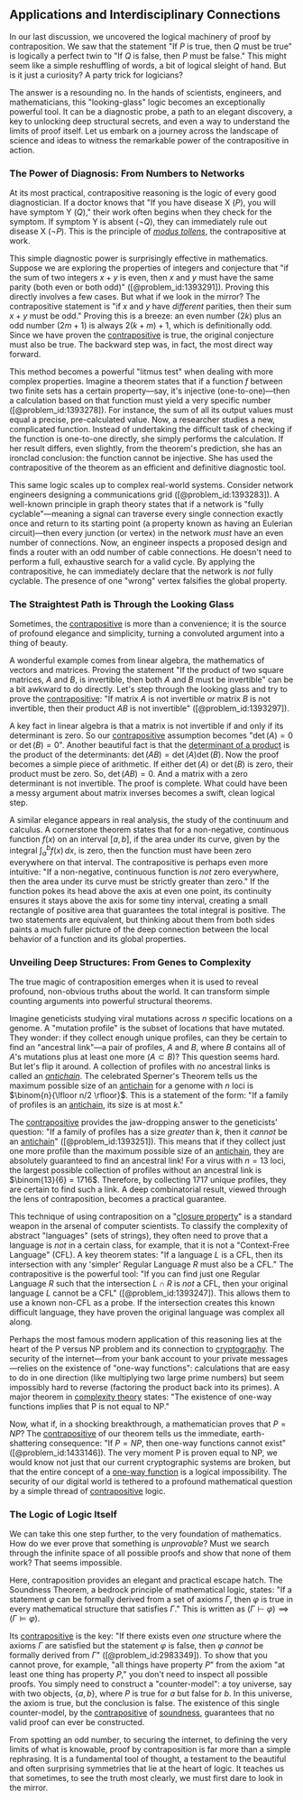 ## Applications and Interdisciplinary Connections

In our last discussion, we uncovered the logical machinery of proof by contraposition. We saw that the statement "If $P$ is true, then $Q$ must be true" is logically a perfect twin to "If $Q$ is false, then $P$ must be false." This might seem like a simple reshuffling of words, a bit of logical sleight of hand. But is it just a curiosity? A party trick for logicians?

The answer is a resounding no. In the hands of scientists, engineers, and mathematicians, this "looking-glass" logic becomes an exceptionally powerful tool. It can be a diagnostic probe, a path to an elegant discovery, a key to unlocking deep structural secrets, and even a way to understand the limits of proof itself. Let us embark on a journey across the landscape of science and ideas to witness the remarkable power of the contrapositive in action.

### The Power of Diagnosis: From Numbers to Networks

At its most practical, contrapositive reasoning is the logic of every good diagnostician. If a doctor knows that "If you have disease X ($P$), you will have symptom Y ($Q$)," their work often begins when they check for the symptom. If symptom Y is absent ($\neg Q$), they can immediately rule out disease X ($\neg P$). This is the principle of *[modus tollens](@article_id:265625)*, the contrapositive at work.

This simple diagnostic power is surprisingly effective in mathematics. Suppose we are exploring the properties of integers and conjecture that "if the sum of two integers $x+y$ is even, then $x$ and $y$ must have the same parity (both even or both odd)" ([@problem_id:1393291]). Proving this directly involves a few cases. But what if we look in the mirror? The contrapositive statement is "if $x$ and $y$ have *different* parities, then their sum $x+y$ must be odd." Proving this is a breeze: an even number ($2k$) plus an odd number ($2m+1$) is always $2(k+m)+1$, which is definitionally odd. Since we have proven the [contrapositive](@article_id:264838) is true, the original conjecture must also be true. The backward step was, in fact, the most direct way forward.

This method becomes a powerful "litmus test" when dealing with more complex properties. Imagine a theorem states that if a function $f$ between two finite sets has a certain property—say, it's injective (one-to-one)—then a calculation based on that function must yield a very specific number ([@problem_id:1393278]). For instance, the sum of all its output values must equal a precise, pre-calculated value. Now, a researcher studies a new, complicated function. Instead of undertaking the difficult task of checking if the function is one-to-one directly, she simply performs the calculation. If her result differs, even slightly, from the theorem's prediction, she has an ironclad conclusion: the function cannot be injective. She has used the contrapositive of the theorem as an efficient and definitive diagnostic tool.

This same logic scales up to complex real-world systems. Consider network engineers designing a communications grid ([@problem_id:1393283]). A well-known principle in graph theory states that if a network is "fully cyclable"—meaning a signal can traverse every single connection exactly once and return to its starting point (a property known as having an Eulerian circuit)—then every junction (or vertex) in the network *must* have an even number of connections. Now, an engineer inspects a proposed design and finds a router with an odd number of cable connections. He doesn't need to perform a full, exhaustive search for a valid cycle. By applying the contrapositive, he can immediately declare that the network is *not* fully cyclable. The presence of one "wrong" vertex falsifies the global property.

### The Straightest Path is Through the Looking Glass

Sometimes, the [contrapositive](@article_id:264838) is more than a convenience; it is the source of profound elegance and simplicity, turning a convoluted argument into a thing of beauty.

A wonderful example comes from linear algebra, the mathematics of vectors and matrices. Proving the statement "If the product of two square matrices, $A$ and $B$, is invertible, then both $A$ and $B$ must be invertible" can be a bit awkward to do directly. Let's step through the looking glass and try to prove the [contrapositive](@article_id:264838): "If matrix $A$ is not invertible *or* matrix $B$ is not invertible, then their product $AB$ is not invertible" ([@problem_id:1393297]).

A key fact in linear algebra is that a matrix is not invertible if and only if its determinant is zero. So our [contrapositive](@article_id:264838) assumption becomes "$\det(A) = 0$ or $\det(B) = 0$". Another beautiful fact is that the [determinant of a product](@article_id:155079) is the product of the determinants: $\det(AB) = \det(A)\det(B)$. Now the proof becomes a simple piece of arithmetic. If either $\det(A)$ or $\det(B)$ is zero, their product must be zero. So, $\det(AB) = 0$. And a matrix with a zero determinant is not invertible. The proof is complete. What could have been a messy argument about matrix inverses becomes a swift, clean logical step.

A similar elegance appears in real analysis, the study of the continuum and calculus. A cornerstone theorem states that for a non-negative, continuous function $f(x)$ on an interval $[a, b]$, if the area under its curve, given by the integral $\int_a^b f(x) \,dx$, is zero, then the function must have been zero everywhere on that interval. The contrapositive is perhaps even more intuitive: "If a non-negative, continuous function is *not* zero everywhere, then the area under its curve must be strictly greater than zero." If the function pokes its head above the axis at even one point, its continuity ensures it stays above the axis for some tiny interval, creating a small rectangle of positive area that guarantees the total integral is positive. The two statements are equivalent, but thinking about them from both sides paints a much fuller picture of the deep connection between the local behavior of a function and its global properties.

### Unveiling Deep Structures: From Genes to Complexity

The true magic of contraposition emerges when it is used to reveal profound, non-obvious truths about the world. It can transform simple counting arguments into powerful structural theorems.

Imagine geneticists studying viral mutations across $n$ specific locations on a genome. A "mutation profile" is the subset of locations that have mutated. They wonder: if they collect enough unique profiles, can they be certain to find an "ancestral link"—a pair of profiles, $A$ and $B$, where $B$ contains all of $A$'s mutations plus at least one more ($A \subset B$)? This question seems hard. But let's flip it around. A collection of profiles with *no* ancestral links is called an *[antichain](@article_id:272503)*. The celebrated Sperner's Theorem tells us the maximum possible size of an [antichain](@article_id:272503) for a genome with $n$ loci is $\binom{n}{\lfloor n/2 \rfloor}$. This is a statement of the form: "If a family of profiles is an [antichain](@article_id:272503), its size is at most $k$."

The [contrapositive](@article_id:264838) provides the jaw-dropping answer to the geneticists' question: "If a family of profiles has a size *greater* than $k$, then it *cannot* be an [antichain](@article_id:272503)" ([@problem_id:1393251]). This means that if they collect just one more profile than the maximum possible size of an [antichain](@article_id:272503), they are absolutely guaranteed to find an ancestral link! For a virus with $n=13$ loci, the largest possible collection of profiles without an ancestral link is $\binom{13}{6} = 1716$. Therefore, by collecting $1717$ unique profiles, they are certain to find such a link. A deep combinatorial result, viewed through the lens of contraposition, becomes a practical guarantee.

This technique of using contraposition on a "[closure property](@article_id:136405)" is a standard weapon in the arsenal of computer scientists. To classify the complexity of abstract "languages" (sets of strings), they often need to prove that a language is *not* in a certain class, for example, that it is not a "Context-Free Language" (CFL). A key theorem states: "If a language $L$ is a CFL, then its intersection with any 'simpler' Regular Language $R$ must also be a CFL." The contrapositive is the powerful tool: "If you can find just one Regular Language $R$ such that the intersection $L \cap R$ is *not* a CFL, then your original language $L$ cannot be a CFL" ([@problem_id:1393247]). This allows them to use a known non-CFL as a probe. If the intersection creates this known difficult language, they have proven the original language was complex all along.

Perhaps the most famous modern application of this reasoning lies at the heart of the P versus NP problem and its connection to [cryptography](@article_id:138672). The security of the internet—from your bank account to your private messages—relies on the existence of "one-way functions": calculations that are easy to do in one direction (like multiplying two large prime numbers) but seem impossibly hard to reverse (factoring the product back into its primes). A major theorem in [complexity theory](@article_id:135917) states: "The existence of one-way functions implies that P is not equal to NP."

Now, what if, in a shocking breakthrough, a mathematician proves that $P=NP$? The [contrapositive](@article_id:264838) of our theorem tells us the immediate, earth-shattering consequence: "If $P=NP$, then one-way functions cannot exist" ([@problem_id:1433146]). The very moment P is proven equal to NP, we would know not just that our current cryptographic systems are broken, but that the entire concept of a [one-way function](@article_id:267048) is a logical impossibility. The security of our digital world is tethered to a profound mathematical question by a simple thread of [contrapositive](@article_id:264838) logic.

### The Logic of Logic Itself

We can take this one step further, to the very foundation of mathematics. How do we ever prove that something is *unprovable*? Must we search through the infinite space of all possible proofs and show that none of them work? That seems impossible.

Here, contraposition provides an elegant and practical escape hatch. The Soundness Theorem, a bedrock principle of mathematical logic, states: "If a statement $\varphi$ can be formally derived from a set of axioms $\Gamma$, then $\varphi$ is true in every mathematical structure that satisfies $\Gamma$." This is written as $(\Gamma \vdash \varphi) \implies (\Gamma \models \varphi)$.

Its [contrapositive](@article_id:264838) is the key: "If there exists even *one* structure where the axioms $\Gamma$ are satisfied but the statement $\varphi$ is false, then $\varphi$ *cannot* be formally derived from $\Gamma$" ([@problem_id:2983349]). To show that you cannot prove, for example, "all things have property $P$" from the axiom "at least one thing has property $P$," you don't need to inspect all possible proofs. You simply need to construct a "counter-model": a toy universe, say with two objects, $\{a, b\}$, where $P$ is true for $a$ but false for $b$. In this universe, the axiom is true, but the conclusion is false. The existence of this single counter-model, by the [contrapositive](@article_id:264838) of [soundness](@article_id:272524), guarantees that no valid proof can ever be constructed.

From spotting an odd number, to securing the internet, to defining the very limits of what is knowable, proof by contraposition is far more than a simple rephrasing. It is a fundamental tool of thought, a testament to the beautiful and often surprising symmetries that lie at the heart of logic. It teaches us that sometimes, to see the truth most clearly, we must first dare to look in the mirror.